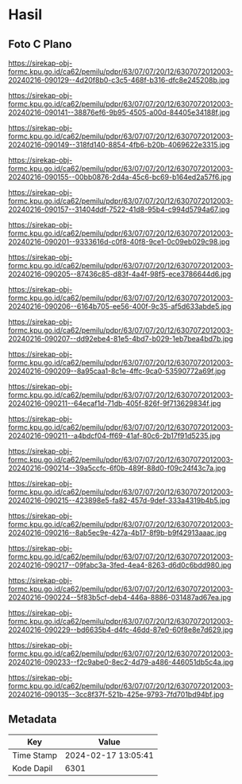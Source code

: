 # Hasil

## Foto C Plano

https://sirekap-obj-formc.kpu.go.id/ca62/pemilu/pdpr/63/07/07/20/12/6307072012003-20240216-090129--4d20f8b0-c3c5-468f-b316-dfc8e245208b.jpg

https://sirekap-obj-formc.kpu.go.id/ca62/pemilu/pdpr/63/07/07/20/12/6307072012003-20240216-090141--38876ef6-9b95-4505-a00d-84405e34188f.jpg

https://sirekap-obj-formc.kpu.go.id/ca62/pemilu/pdpr/63/07/07/20/12/6307072012003-20240216-090149--318fd140-8854-4fb6-b20b-4069622e3315.jpg

https://sirekap-obj-formc.kpu.go.id/ca62/pemilu/pdpr/63/07/07/20/12/6307072012003-20240216-090155--00bb0876-2d4a-45c6-bc69-b164ed2a57f6.jpg

https://sirekap-obj-formc.kpu.go.id/ca62/pemilu/pdpr/63/07/07/20/12/6307072012003-20240216-090157--31404ddf-7522-41d8-95b4-c994d5794a67.jpg

https://sirekap-obj-formc.kpu.go.id/ca62/pemilu/pdpr/63/07/07/20/12/6307072012003-20240216-090201--9333616d-c0f8-40f8-9ce1-0c09eb029c98.jpg

https://sirekap-obj-formc.kpu.go.id/ca62/pemilu/pdpr/63/07/07/20/12/6307072012003-20240216-090205--87436c85-d83f-4a4f-98f5-ece3786644d6.jpg

https://sirekap-obj-formc.kpu.go.id/ca62/pemilu/pdpr/63/07/07/20/12/6307072012003-20240216-090206--6164b705-ee56-400f-9c35-af5d633abde5.jpg

https://sirekap-obj-formc.kpu.go.id/ca62/pemilu/pdpr/63/07/07/20/12/6307072012003-20240216-090207--dd92ebe4-81e5-4bd7-b029-1eb7bea4bd7b.jpg

https://sirekap-obj-formc.kpu.go.id/ca62/pemilu/pdpr/63/07/07/20/12/6307072012003-20240216-090209--8a95caa1-8c1e-4ffc-9ca0-53590772a69f.jpg

https://sirekap-obj-formc.kpu.go.id/ca62/pemilu/pdpr/63/07/07/20/12/6307072012003-20240216-090211--64ecaf1d-71db-405f-826f-9f713629834f.jpg

https://sirekap-obj-formc.kpu.go.id/ca62/pemilu/pdpr/63/07/07/20/12/6307072012003-20240216-090211--a4bdcf04-ff69-41af-80c6-2b17f91d5235.jpg

https://sirekap-obj-formc.kpu.go.id/ca62/pemilu/pdpr/63/07/07/20/12/6307072012003-20240216-090214--39a5ccfc-6f0b-489f-88d0-f09c24f43c7a.jpg

https://sirekap-obj-formc.kpu.go.id/ca62/pemilu/pdpr/63/07/07/20/12/6307072012003-20240216-090215--423898e5-fa82-457d-9def-333a4319b4b5.jpg

https://sirekap-obj-formc.kpu.go.id/ca62/pemilu/pdpr/63/07/07/20/12/6307072012003-20240216-090216--8ab5ec9e-427a-4b17-8f9b-b9f42913aaac.jpg

https://sirekap-obj-formc.kpu.go.id/ca62/pemilu/pdpr/63/07/07/20/12/6307072012003-20240216-090217--09fabc3a-3fed-4ea4-8263-d6d0c6bdd980.jpg

https://sirekap-obj-formc.kpu.go.id/ca62/pemilu/pdpr/63/07/07/20/12/6307072012003-20240216-090224--5f83b5cf-deb4-446a-8886-031487ad67ea.jpg

https://sirekap-obj-formc.kpu.go.id/ca62/pemilu/pdpr/63/07/07/20/12/6307072012003-20240216-090229--bd6635b4-d4fc-46dd-87e0-60f8e8e7d629.jpg

https://sirekap-obj-formc.kpu.go.id/ca62/pemilu/pdpr/63/07/07/20/12/6307072012003-20240216-090233--f2c9abe0-8ec2-4d79-a486-446051db5c4a.jpg

https://sirekap-obj-formc.kpu.go.id/ca62/pemilu/pdpr/63/07/07/20/12/6307072012003-20240216-090135--3cc8f37f-521b-425e-9793-7fd701bd94bf.jpg


## Metadata

| Key        | Value               |
| ---------- | ------------------- |
| Time Stamp | 2024-02-17 13:05:41 |
| Kode Dapil | 6301                |



